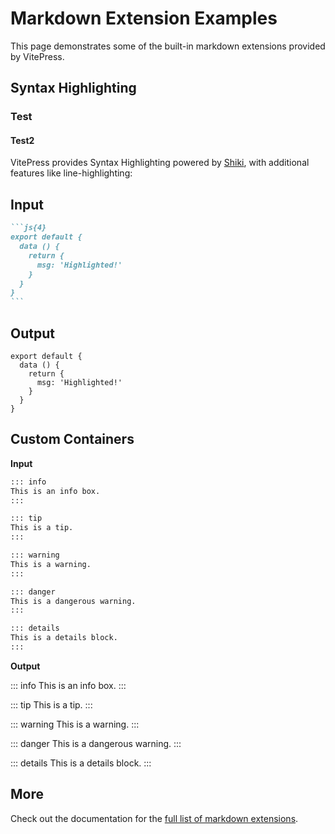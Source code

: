 # Markdown Extension Examples

This page demonstrates some of the built-in markdown extensions provided by VitePress.

## Syntax Highlighting

### Test

#### Test2

VitePress provides Syntax Highlighting powered by [Shiki](https://github.com/shikijs/shiki), with additional features like line-highlighting:

## Input

````md
```js{4}
export default {
  data () {
    return {
      msg: 'Highlighted!'
    }
  }
}
```
````

## Output

```js{4}
export default {
  data () {
    return {
      msg: 'Highlighted!'
    }
  }
}
```

## Custom Containers

**Input**

```md
::: info
This is an info box.
:::

::: tip
This is a tip.
:::

::: warning
This is a warning.
:::

::: danger
This is a dangerous warning.
:::

::: details
This is a details block.
:::
```

**Output**

::: info
This is an info box.
:::

::: tip
This is a tip.
:::

::: warning
This is a warning.
:::

::: danger
This is a dangerous warning.
:::

::: details
This is a details block.
:::

## More

Check out the documentation for the [full list of markdown extensions](https://vitepress.dev/guide/markdown).
